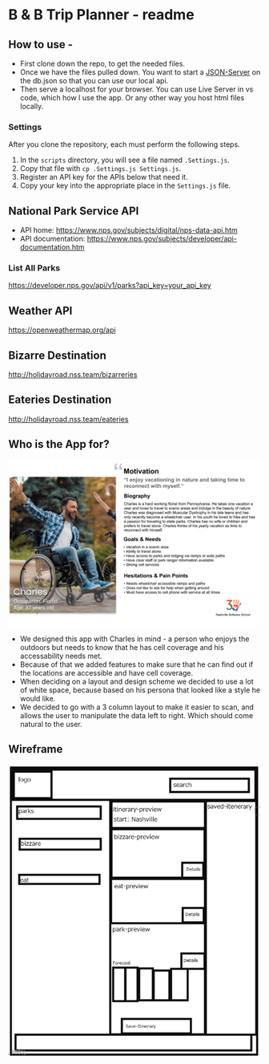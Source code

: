 # B & B Trip Planner - readme

## How to use -

- First clone down the repo, to get the needed files.
- Once we have the files pulled down. You want to start a [JSON-Server](https://github.com/typicode/json-server) on the db.json so that you can use our local api.
- Then serve a localhost for your browser. You can use Live Server in vs code, which how I use the app. Or any other way you host html files locally.

### Settings

After you clone the repository, each must perform the following steps.

1. In the `scripts` directory, you will see a file named `.Settings.js`.
2. Copy that file with `cp .Settings.js Settings.js`.
3. Register an API key for the APIs below that need it.
4. Copy your key into the appropriate place in the `Settings.js` file.

## National Park Service API

- API home: https://www.nps.gov/subjects/digital/nps-data-api.htm
- API documentation: https://www.nps.gov/subjects/developer/api-documentation.htm

### List All Parks

https://developer.nps.gov/api/v1/parks?api_key=your_api_key

## Weather API

https://openweathermap.org/api

## Bizarre Destination

http://holidayroad.nss.team/bizarreries

## Eateries Destination

http://holidayroad.nss.team/eateries

## Who is the App for?

![](./personas/persona-charles.png)

- We designed this app with Charles in mind - a person who enjoys the outdoors but needs to know that he has cell coverage and his accessability needs met.
- Because of that we added features to make sure that he can find out if the locations are accessible and have cell coverage.
- When deciding on a layout and design scheme we decided to use a lot of white space, because based on his persona that looked like a style he would like.
- We decided to go with a 3 column layout to make it easier to scan, and allows the user to manipulate the data left to right. Which should come natural to the user.

## Wireframe

![](./imgs/readmeWireframe.png)
